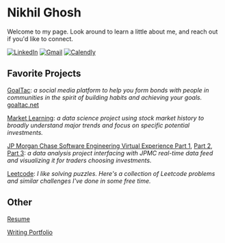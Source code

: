 
# Nikhil Ghosh

Welcome to my page. Look around to learn a little about me, and reach out if you'd like to connect. 

[![LinkedIn](https://img.shields.io/badge/LinkedIn-blue?logo=linkedin&logoColor=white)](https://www.linkedin.com/in/n-ghosh)
[![Gmail](https://img.shields.io/badge/Gmail-red?logo=gmail&logoColor=white)](mailto:ng.nikhilghosh@gmail.com)
[![Calendly](https://img.shields.io/badge/Schedule_a_Call-blue?logo=calendar)](https://calendly.com/n-ghosh)


## Favorite Projects 

[GoalTac](https://github.com/GoalTac/goaltac.github.io): _a social media platform to help you form bonds with people in communities in the spirit of building habits and achieving your goals._ [goaltac.net](https:goaltac.net)

[Market Learning](https://github.com/n-ghosh/Market-Learning): _a data science project using stock market history to broadly understand major trends and focus on specific potential investments._ 

[JP Morgan Chase Software Engineering Virtual Experience Part 1](https://github.com/n-ghosh/jpmc-task-1), [Part 2](https://github.com/n-ghosh/jpmc-task-2), [Part 3](https://github.com/n-ghosh/jpmc-task-3): _a data analysis project interfacing with JPMC real-time data feed and visualizing it for traders choosing investments._

[Leetcode](https://github.com/n-ghosh/leetcode): _I like solving puzzles. Here's a collection of Leetcode problems and similar challenges I've done in some free time._ 



## Other
[Resume](https://drive.google.com/drive/folders/1Jfv9Iw-zI_-Kvru3bOwYmwdqdOgwBBKj?usp=share_link)

[Writing Portfolio](https://nghosh04.wixsite.com/nikhil-ghosh)

